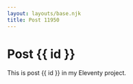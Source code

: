 ```yaml
---
layout: layouts/base.njk
title: Post 11950
---
```


# Post {{ id }}

This is post {{ id }} in my Eleventy project.
